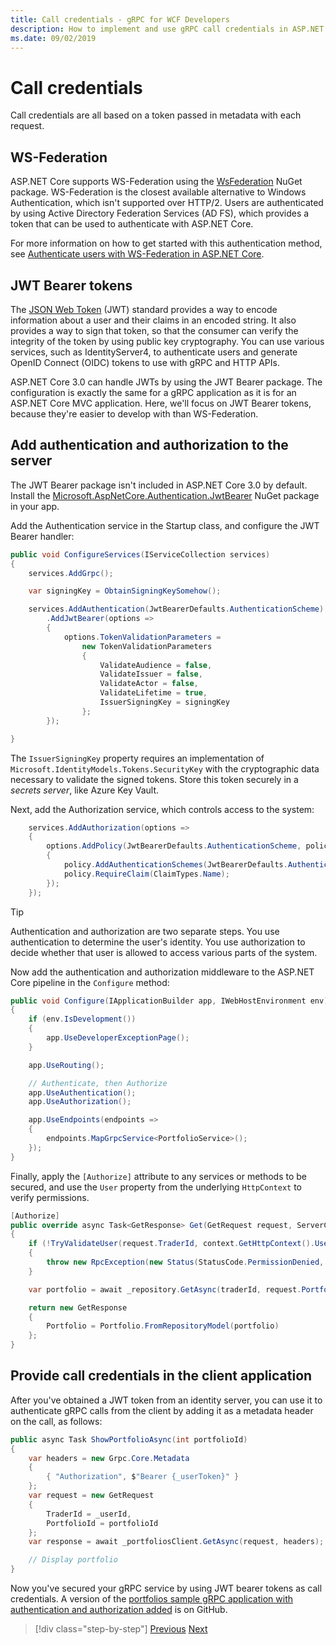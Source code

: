 ```yaml
---
title: Call credentials - gRPC for WCF Developers
description: How to implement and use gRPC call credentials in ASP.NET Core 3.0.
ms.date: 09/02/2019
---
```


# Call credentials

Call credentials are all based on a token passed in metadata with each request.

## WS-Federation

ASP.NET Core supports WS-Federation using the [WsFederation](https://www.nuget.org/packages/Microsoft.AspNetCore.Authentication.WsFederation) NuGet package. WS-Federation is the closest available alternative to Windows Authentication, which isn't supported over HTTP/2. Users are authenticated by using Active Directory Federation Services (AD FS), which provides a token that can be used to authenticate with ASP.NET Core.

For more information on how to get started with this authentication method, see [Authenticate users with WS-Federation in ASP.NET Core](/aspnet/core/security/authentication/ws-federation).

## JWT Bearer tokens

The [JSON Web Token](https://jwt.io) (JWT) standard provides a way to encode information about a user and their claims in an encoded string. It also provides a way to sign that token, so that the consumer can verify the integrity of the token by using public key cryptography. You can use various services, such as IdentityServer4, to authenticate users and generate OpenID Connect (OIDC) tokens to use with gRPC and HTTP APIs.

ASP.NET Core 3.0 can handle JWTs by using the JWT Bearer package. The configuration is exactly the same for a gRPC application as it is for an ASP.NET Core MVC application. Here, we'll focus on JWT Bearer tokens, because they're easier to develop with than WS-Federation.

## Add authentication and authorization to the server

The JWT Bearer package isn't included in ASP.NET Core 3.0 by default. Install the [Microsoft.AspNetCore.Authentication.JwtBearer](https://www.nuget.org/packages/Microsoft.AspNetCore.Authentication.JwtBearer) NuGet package in your app.

Add the Authentication service in the Startup class, and configure the JWT Bearer handler:

```csharp
public void ConfigureServices(IServiceCollection services)
{
    services.AddGrpc();

    var signingKey = ObtainSigningKeySomehow();

    services.AddAuthentication(JwtBearerDefaults.AuthenticationScheme)
        .AddJwtBearer(options =>
        {
            options.TokenValidationParameters =
                new TokenValidationParameters
                {
                    ValidateAudience = false,
                    ValidateIssuer = false,
                    ValidateActor = false,
                    ValidateLifetime = true,
                    IssuerSigningKey = signingKey
                };
        });

}
```

The `IssuerSigningKey` property requires an implementation of `Microsoft.IdentityModels.Tokens.SecurityKey` with the cryptographic data necessary to validate the signed tokens. Store this token securely in a *secrets server*, like Azure Key Vault.

Next, add the Authorization service, which controls access to the system:

```csharp
    services.AddAuthorization(options =>
    {
        options.AddPolicy(JwtBearerDefaults.AuthenticationScheme, policy =>
        {
            policy.AddAuthenticationSchemes(JwtBearerDefaults.AuthenticationScheme);
            policy.RequireClaim(ClaimTypes.Name);
        });
    });

```

> [!TIP]
> Authentication and authorization are two separate steps. You use authentication to determine the user's identity. You use authorization to decide whether that user is allowed to access various parts of the system.

Now add the authentication and authorization middleware to the ASP.NET Core pipeline in the `Configure` method:

```csharp
public void Configure(IApplicationBuilder app, IWebHostEnvironment env)
{
    if (env.IsDevelopment())
    {
        app.UseDeveloperExceptionPage();
    }

    app.UseRouting();

    // Authenticate, then Authorize
    app.UseAuthentication();
    app.UseAuthorization();

    app.UseEndpoints(endpoints =>
    {
        endpoints.MapGrpcService<PortfolioService>();
    });
}
```

Finally, apply the `[Authorize]` attribute to any services or methods to be secured, and use the `User` property from the underlying `HttpContext` to verify permissions.

```csharp
[Authorize]
public override async Task<GetResponse> Get(GetRequest request, ServerCallContext context)
{
    if (!TryValidateUser(request.TraderId, context.GetHttpContext().User))
    {
        throw new RpcException(new Status(StatusCode.PermissionDenied, "Denied."));
    }

    var portfolio = await _repository.GetAsync(traderId, request.PortfolioId);

    return new GetResponse
    {
        Portfolio = Portfolio.FromRepositoryModel(portfolio)
    };
}
```

## Provide call credentials in the client application

After you've obtained a JWT token from an identity server, you can use it to authenticate gRPC calls from the client by adding it as a metadata header on the call, as follows:

```csharp
public async Task ShowPortfolioAsync(int portfolioId)
{
    var headers = new Grpc.Core.Metadata
    {
        { "Authorization", $"Bearer {_userToken}" }
    };
    var request = new GetRequest
    {
        TraderId = _userId,
        PortfolioId = portfolioId
    };
    var response = await _portfoliosClient.GetAsync(request, headers);

    // Display portfolio
}
```

Now you've secured your gRPC service by using JWT bearer tokens as call credentials. A version of the [portfolios sample gRPC application with authentication and authorization added](https://github.com/dotnet-architecture/grpc-for-wcf-developers/tree/master/PortfoliosSample/grpc/TraderSysAuth) is on GitHub.

>[!div class="step-by-step"]
>[Previous](security.md)
>[Next](channel-credentials.md)
